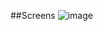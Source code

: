 ##Screens
![image](https://github.com/user-attachments/assets/8b02197a-0b29-4215-b733-fdce2dd5b47a)
